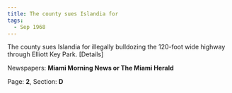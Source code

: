 ```yaml
---  
title: The county sues Islandia for  
tags:  
  - Sep 1968  
---  
```

  
The county sues Islandia for illegally bulldozing the 120-foot wide highway through Elliott Key Park. [Details]  
  
Newspapers: **Miami Morning News or The Miami Herald**  
  
Page: **2**, Section: **D** 
